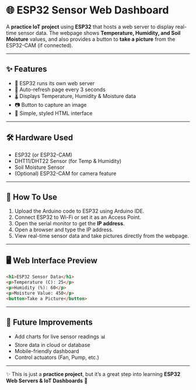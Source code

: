 # 🌐 ESP32 Sensor Web Dashboard

A **practice IoT project** using **ESP32** that hosts a web server to display real-time sensor data.
The webpage shows **Temperature, Humidity, and Soil Moisture** values, and also provides a button to **take a picture** from the ESP32-CAM (if connected).

---

## ✨ Features

* 📡 ESP32 runs its own web server
* 🔄 Auto-refresh page every 3 seconds
* 🌡️ Displays Temperature, Humidity & Moisture data
* 📷 Button to capture an image
* 🎨 Simple, styled HTML interface

---

## 🛠️ Hardware Used

* ESP32 (or ESP32-CAM)
* DHT11/DHT22 Sensor (for Temp & Humidity)
* Soil Moisture Sensor
* (Optional) ESP32-CAM for camera feature

---

## 🚀 How To Use

1. Upload the Arduino code to ESP32 using Arduino IDE.
2. Connect ESP32 to Wi-Fi or set it as an Access Point.
3. Open the serial monitor to get the **IP address**.
4. Open a browser and type the IP address.
5. View real-time sensor data and take pictures directly from the webpage.

---

## 🖥️ Web Interface Preview

```html
<h1>ESP32 Sensor Data</h1>
<p>Temperature (C): 25</p>
<p>Humidity (%): 60</p>
<p>Moisture Value: 450</p>
<button>Take a Picture</button>
```

---

## 🔮 Future Improvements

* Add charts for live sensor readings 📊
* Store data in cloud or database
* Mobile-friendly dashboard
* Control actuators (Fan, Pump, etc.)

---

✨ This is just a **practice project**, but it’s a great step into learning **ESP32 Web Servers & IoT Dashboards** 🚀
